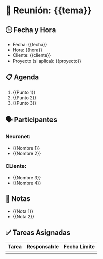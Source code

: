 # 📅 Reunión: {{tema}}

## 🕒 Fecha y Hora
- Fecha: {{fecha}}
- Hora: {{hora}}
- Cliente: {{cliente}}
- Proyecto (si aplica): {{proyecto}}

## 📋 Agenda
1. {{Punto 1}}
2. {{Punto 2}}
3. {{Punto 3}}

## 🗣️ Participantes
### Neuronet:
- {{Nombre 1}}
- {{Nombre 2}}

### CLiente:
- {{Nombre 3}}
- {{Nombre 4}}

## 📌 Notas
- {{Nota 1}}
- {{Nota 2}}

## ✅ Tareas Asignadas
| Tarea             | Responsable      | Fecha Límite   |
|-------------------|------------------|----------------|
|                   |                  |                |
